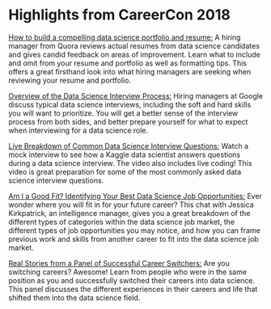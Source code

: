 # Highlights from CareerCon 2018

[How to build a compelling data science portfolio and resume:](https://www.youtube.com/watch?v=xrhPjE7wHas&list=PLqFaTIg4myu-dNobDHQZPrD2wH27PthCG) A hiring manager from Quora reviews actual resumes 
from data science candidates and gives candid feedback on areas of improvement. Learn what to include and omit 
from your resume and  portfolio as well as formatting tips. This offers a great firsthand look into what hiring 
managers are seeking when reviewing your resume and portfolio.

[Overview of the Data Science Interview Process:](https://www.youtube.com/watch?v=X6orAXDIrds&list=PLqFaTIg4myu-dNobDHQZPrD2wH27PthCG&index=5) Hiring managers at Google discuss typical data science interviews, 
including the soft and hard skills you will want to prioritize. You will get a better sense of the interview process 
from both sides, and better prepare yourself for what to expect when interviewing for a data science role.

[Live Breakdown of Common Data Science Interview Questions:](https://www.youtube.com/watch?v=aXUsrKPTBvY&list=PLqFaTIg4myu-dNobDHQZPrD2wH27PthCG&index=6) Watch a mock interview to see how a Kaggle data scientist 
answers questions during a data science interview. The video also includes live coding! This video is great preparation 
for some of the most commonly asked data science interview questions. 

[Am I a Good Fit? Identifying Your Best Data Science Job Opportunities:](https://www.youtube.com/watch?v=0W0Zrc-m5r8&list=PLqFaTIg4myu-dNobDHQZPrD2wH27PthCG&index=2) Ever wonder where you will fit in for your future career? 
This chat with Jessica Kirkpatrick, an intelligence manager, gives you a great breakdown of the different types of categories 
within the data science job market, the different types of job opportunities you may notice, and how you can frame previous work 
and skills from another career to fit into the data science job market. 

[Real Stories from a Panel of Successful Career Switchers:](https://www.youtube.com/watch?v=iP0Fxg4oqUQ&list=PLqFaTIg4myu-dNobDHQZPrD2wH27PthCG&index=8) Are you switching careers? Awesome! Learn from people who were in the 
same position as you and successfully switched their careers into data science. This panel discusses the different experiences in 
their careers and life that shifted them into the data science field. 
